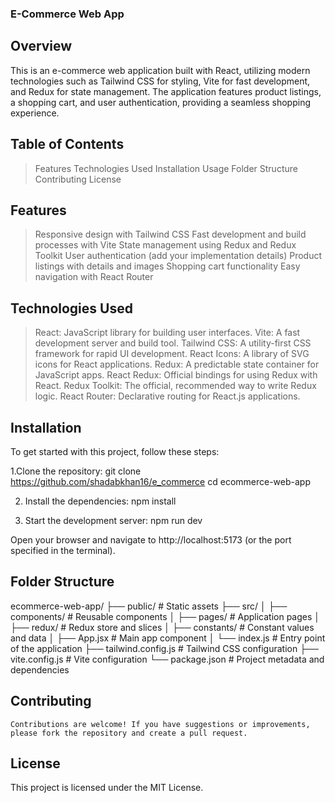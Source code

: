 ### E-Commerce Web App

## Overview

This is an e-commerce web application built with React, utilizing modern technologies such as Tailwind CSS for styling, Vite for fast development, and Redux for state management. The application features product listings, a shopping cart, and user authentication, providing a seamless shopping experience.

## Table of Contents

> Features
> Technologies Used
> Installation
> Usage
> Folder Structure
> Contributing
> License

## Features

> Responsive design with Tailwind CSS
> Fast development and build processes with Vite
> State management using Redux and Redux Toolkit
> User authentication (add your implementation details)
> Product listings with details and images
> Shopping cart functionality
> Easy navigation with React Router

## Technologies Used

> React: JavaScript library for building user interfaces.
> Vite: A fast development server and build tool.
> Tailwind CSS: A utility-first CSS framework for rapid UI development.
> React Icons: A library of SVG icons for React applications.
> Redux: A predictable state container for JavaScript apps.
> React Redux: Official bindings for using Redux with React.
> Redux Toolkit: The official, recommended way to write Redux logic.
> React Router: Declarative routing for React.js applications.

## Installation

To get started with this project, follow these steps:

1.Clone the repository:
git clone https://github.com/shadabkhan16/e_commerce
cd ecommerce-web-app

2. Install the dependencies:
   npm install

3. Start the development server:
   npm run dev

Open your browser and navigate to http://localhost:5173 (or the port specified in the terminal).

## Folder Structure

ecommerce-web-app/
├── public/ # Static assets
├── src/
│ ├── components/ # Reusable components
│ ├── pages/ # Application pages
│ ├── redux/ # Redux store and slices
│ ├── constants/ # Constant values and data
│ ├── App.jsx # Main app component
│ └── index.js # Entry point of the application
├── tailwind.config.js # Tailwind CSS configuration
├── vite.config.js # Vite configuration
└── package.json # Project metadata and dependencies

## Contributing

    Contributions are welcome! If you have suggestions or improvements, please fork the repository and create a pull request.

## License

This project is licensed under the MIT License.

